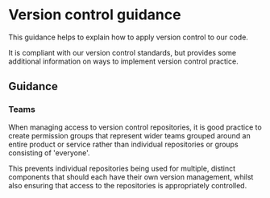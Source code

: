 # Version control guidance

This guidance helps to explain how to apply version control to our code.

It is compliant with our version control standards, but provides some additional information on ways to implement
version control practice.

## Guidance

### Teams

When managing access to version control repositories, it is good practice to create permission groups that
represent wider teams grouped around an entire product or service rather than individual repositories or groups
consisting of 'everyone'.

This prevents individual repositories being used for multiple, distinct components that should each have their own
version management, whilst also ensuring that access to the repositories is appropriately controlled.
